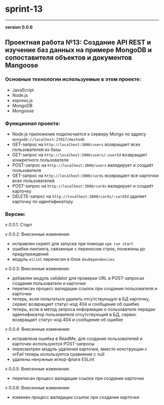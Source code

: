 # sprint-13
______________________
__version 0.0.6__

## Проектная работа №13: Создание API REST и изучение баз данных на примере MongoDB и сопоставителя объектов и документов Mangoose

### Основные технологии используемые в этом проекте:

- JavaScript
- Node.js
- express.js
- MongoDB
- Mongoose

### Функционал проекта:

- Node.js приложение подключается к серверу Mongo по адресу `mongodb://localhost:27017/mestodb`
- GET-запрос на  `http://localhost:3000/users` возвращает всех пользователей из базы
- GET-запрос на `http://localhost:3000/users/:userId` возвращает конкретного пользователя
- POST-запрос на `http://localhost:3000/users` валидирует и создаёт пользователя
- GET-запрос на `http://localhost:3000/cards` возвращает все карточки всех пользователей
- POST-запрос на `http://localhost:3000/cards` валидирует и создаёт карточку
- DELETE-запрос на `http://localhost:3000/cards/:cardId` удаляет карточку по идентификатору

### Версии:

v 0.0.1: Старт

v 0.0.2: Внесенные изменения:

- исправлен скрипт для запуска при помощи `npm run start`
- ошибки линтинга, связанные с переносом строк, понижены до предупреждений
- модуль `eslint` перенесен в блок `devDependencies`

v 0.0.3: Внесенные изменения:

- добавлен модуль validator для проверки URL в POST-запросах создания пользователя и карточки
- переписан процесс валидации ссылок при создании пользователя и карточки
- теперь, если попытаться удалить отсутствующую в БД карточку, сервис возвращает статус-код 404 и сообщение об ошибке
- теперь, если в метод запроса информации о пользователе передан идентификатор пользователя отсутствующий в БД, сервис возвращает статус-код 404 и сообщение об ошибке

v 0.0.4: Внесенные изменения:

- исправлена ошибка в ReadMe, для создания пользователей и карточек используются POST-запросы
- пересмотрен модуль удаления карточки, вместо конструкции с orFail теперь используется сравнение с null
- удалены ненужные игнор-флаги ESLint

v 0.0.5: Внесенные изменения:

- переписан процесс валидации ссылок при создании карточки

v 0.0.6: Внесенные изменения:

- изменен процесс валидации ссылок при создании карточки
